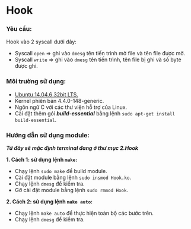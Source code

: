 # Hook

### Yêu cầu:

Hook vào 2 syscall dưới đây:
- Syscall `open` => ghi vào `dmesg` tên tiến trình mở file và tên file được mở.
- Syscall `write` => ghi vào `dmesg` tên tiến trình, tên file bị ghi và số byte được ghi.

### Môi trường sử dụng:

- [Ubuntu 14.04.6 32bit LTS.](http://releases.ubuntu.com/14.04/ubuntu-14.04.6-desktop-i386.iso)
- Kernel phiên bản 4.4.0-148-generic.
- Ngôn ngữ C với các thư viện hỗ trợ của Linux.
- Cài đặt thêm gói ***build-essential*** bằng lệnh `sudo apt-get install build-essential`.

### Hướng dẫn sử dụng module:

***Từ đây sẽ mặc định terminal đang ở thư mục 2.Hook***

**1. Cách 1: sử dụng lệnh `make`:**
- Chạy lệnh `sudo make` để build module.
- Cài đặt module bằng lệnh `sudo insmod Hook.ko`.
- Chạy lệnh `dmesg` để kiểm tra.
- Gỡ cài đặt module bằng lệnh `sudo rmmod Hook`.

**2. Cách 2: sử dụng lệnh `make auto`:**
- Chạy lệnh `make auto` để thực hiện toàn bộ các bước trên.
- Chạy lệnh `dmesg` để kiểm tra.
